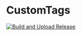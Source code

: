 # CustomTags

[![Build and Upload Release](https://github.com/KillionRevival/CustomTags/actions/workflows/gradle-release.yml/badge.svg)](https://github.com/KillionRevival/CustomTags/actions/workflows/gradle-release.yml)

